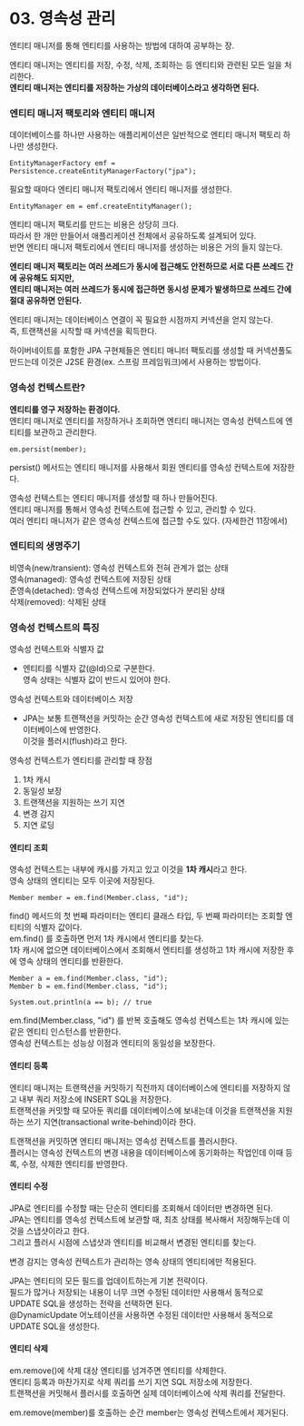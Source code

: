 # 03. 영속성 관리

엔티티 매니저를 통해 엔티티를 사용하는 방법에 대하여 공부하는 장.

엔티티 매니저는 엔티티를 저장, 수정, 삭제, 조회하는 등 엔티티와 관련된 모든 일을 처리한다.  
**엔티티 매니저는 엔티티를 저장하는 가상의 데이터베이스라고 생각하면 된다.**

### 엔티티 매니저 팩토리와 엔티티 매니저

데이터베이스를 하나만 사용하는 애플리케이션은 일반적으로 엔티티 매니저 팩토리 하나만 생성한다.  
```text
EntityManagerFactory emf = Persistence.createEntityManagerFactory("jpa");
```

필요할 때마다 엔티티 매니저 팩토리에서 엔티티 매니저를 생성한다.  
```text
EntityManager em = emf.createEntityManager();
```

엔티티 매니저 팩토리를 만드는 비용은 상당히 크다.  
따라서 한 개만 만들어서 애플리케이션 전체에서 공유하도록 설계되어 있다.    
반면 엔티티 매니저 팩토리에서 엔티티 매니저를 생성하는 비용은 거의 들지 않는다.  

**엔티티 매니저 팩토리는 여러 쓰레드가 동시에 접근해도 안전하므로 서로 다른 쓰레드 간에 공유해도 되지만,  
엔티티 매니저는 여러 쓰레드가 동시에 접근하면 동시성 문제가 발생하므로 쓰레드 간에 절대 공유하면 안된다.**

엔티티 매니저는 데이터베이스 연결이 꼭 필요한 시점까지 커넥션을 얻지 않는다.  
즉, 트랜잭션을 시작할 때 커넥션을 획득한다.  

하이버네이트를 포함한 JPA 구현체들은 엔티티 매니터 팩토리를 생성할 때 커넥션풀도 만드는데 이것은 J2SE 환경(ex. 스프링 프레임워크)에서 사용하는 방법이다.

### 영속성 컨텍스트란?

**엔티티를 영구 저장하는 환경이다.**  
엔티티 매니저로 엔티티를 저장하거나 조회하면 엔티티 매니저는 영속성 컨텍스트에 엔티티를 보관하고 관리한다.  
```text
em.persist(member);
```
persist() 메서드는 엔티티 매니저를 사용해서 회원 엔티티를 영속성 컨텍스트에 저장한다.

영속성 컨텍스트는 엔티티 매니저를 생성할 때 하나 만들어진다.  
엔티티 매니저를 통해서 영속성 컨텍스트에 접근할 수 있고, 관리할 수 있다.  
여러 엔티티 매니저가 같은 영속성 컨텍스트에 접근할 수도 있다. (자세한건 11장에서)

### 엔티티의 생명주기

비영속(new/transient): 영속성 컨텍스트와 전혀 관계가 없는 상태  
영속(managed): 영속성 컨텍스트에 저장된 상태  
준영속(detached): 영속성 컨텍스트에 저장되었다가 분리된 상태  
삭제(removed): 삭제된 상태

### 영속성 컨텍스트의 특징

영속성 컨텍스트와 식별자 값
- 엔티티를 식별자 값(@Id)으로 구분한다.  
영속 상태는 식별자 값이 반드시 있어야 한다.  
  
영속성 컨텍스트와 데이터베이스 저장
- JPA는 보통 트랜잭션을 커밋하는 순간 영속성 컨텍스트에 새로 저장된 엔티티를 데이터베이스에 반영한다.  
이것을 플러시(flush)라고 한다.
  
영속성 컨텍스트가 엔티티를 관리할 때 장점
1. 1차 캐시
2. 동일성 보장
3. 트랜잭션을 지원하는 쓰기 지연
4. 변경 감지
5. 지연 로딩

#### 엔티티 조회

영속성 컨텍스트는 내부에 캐시를 가지고 있고 이것을 **1차 캐시**라고 한다.  
영속 상태의 엔티티는 모두 이곳에 저장된다.

```text
Member member = em.find(Member.class, "id");
```

find() 메서드의 첫 번째 파라미터는 엔티티 클래스 타입, 두 번째 파라미터는 조회할 엔티티의 식별자 값이다.  
em.find() 를 호출하면 먼저 1차 캐시에서 엔티티를 찾는다.  
1차 캐시에 없으면 데이터베이스에서 조회해서 엔티티를 생성하고 1차 캐시에 저장한 후에 영속 상태의 엔티티를 반환한다.  

```text
Member a = em.find(Member.class, "id");
Member b = em.find(Member.class, "id");

System.out.println(a == b); // true
```

em.find(Member.class, "id") 를 반복 호출해도 영속성 컨텍스트는 1차 캐시에 있는 같은 엔티티 인스턴스를 반환한다.  
영속성 컨텍스트는 성능상 이점과 엔티티의 동일성을 보장한다.

#### 엔티티 등록

엔티티 매니저는 트랜잭션을 커밋하기 직전까지 데이터베이스에 엔티티를 저장하지 않고 내부 쿼리 저장소에 INSERT SQL을 저장한다.  
트랜잭션을 커밋할 때 모아둔 쿼리를 데이터베이스에 보내는데 이것을 트랜잭션을 지원하는 쓰기 지연(transactional write-behind)이라 한다.  

트랜잭션을 커밋하면 엔티티 매니저는 영속성 컨텍스트를 플러시한다.  
플러시는 영속성 컨텍스트의 변경 내용을 데이터베이스에 동기화하는 작업인데 이때 등록, 수정, 삭제한 엔티티를 반영한다.

#### 엔티티 수정

JPA로 엔티티를 수정할 때는 단순히 엔티티를 조회해서 데이터만 변경하면 된다.  
JPA는 엔티티를 영속성 컨텍스트에 보관할 때, 최초 상태를 복사해서 저장해두는데 이것을 스냅샷이라고 한다.  
그리고 플러시 시점에 스냅샷과 엔티티를 비교해서 변경된 엔티티를 찾는다.

변경 감지는 영속성 컨텍스트가 관리하는 영속 상태의 엔티티에만 적용된다.  

JPA는 엔티티의 모든 필드를 업데이트하는게 기본 전략이다.  
필드가 많거나 저장되는 내용이 너무 크면 수정된 데이터만 사용해서 동적으로 UPDATE SQL을 생성하는 전략을 선택하면 된다.  
@DynamicUpdate 어노테이션을 사용하면 수정된 데이터만 사용해서 동적으로 UPDATE SQL을 생성한다.  

#### 엔티티 삭제

em.remove()에 삭제 대상 엔티티를 넘겨주면 엔티티를 삭제한다.  
엔티티 등록과 마찬가지로 삭제 쿼리를 쓰기 지연 SQL 저장소에 저장한다.  
트랜잭션을 커밋해서 플러시를 호출하면 실제 데이터베이스에 삭제 쿼리를 전달한다.  

em.remove(member)를 호출하는 순간 member는 영속성 컨텍스트에서 제거된다.